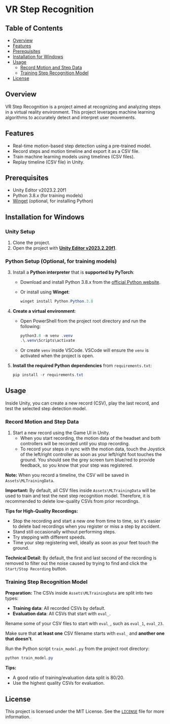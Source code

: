 # VR Step Recognition

## Table of Contents

- [Overview](#overview)
- [Features](#features)
- [Prerequisites](#prerequisites)
- [Installation for Windows](#installation-for-windows)
- [Usage](#usage)
  - [Record Motion and Step Data](#record-motion-and-step-data)
  - [Training Step Recognition Model](#training-step-recognition-model)
- [License](#license)

## Overview

VR Step Recognition is a project aimed at recognizing and analyzing steps in a virtual reality environment. This project leverages machine learning algorithms to accurately detect and interpret user movements.

## Features

- Real-time motion-based step detection using a pre-trained model.
- Record steps and motion timeline and export it as a CSV file.
- Train machine learning models using timelines (CSV files).
- Replay timeline (CSV file) in Unity.

## Prerequisites

- Unity Editor v2023.2.20f1
- Python 3.8.x (for training models)
- [Winget](https://github.com/microsoft/winget-cli) (optional, for installing Python)

## Installation for Windows

### Unity Setup

1. Clone the project.
2. Open the project with [**Unity Editor v2023.2.20f1**](https://unity.com/releases/editor/whats-new/2023.2.20#installs).

### Python Setup (Optional, for training models)

3. Install a **Python interpreter** that is **supported by PyTorch**:

   - Download and install Python 3.8.x from the [official Python website](https://www.python.org/downloads/release/python-3819/).
   - Or install using **Winget**:

     ```powershell
     winget install Python.Python.3.8
     ```

4. **Create a virtual environment**:
   - Open PowerShell from the project root directory and run the following:

     ```powershell
     python3.8 -m venv .venv
     .\.venv\Scripts\activate 
     ```

   - Or create `venv` inside VSCode. VSCode will ensure the `venv` is activated when the project is open.

5. **Install the required Python dependencies** from `requirements.txt`:

   ```powershell
   pip install -r requirements.txt
   ```

## Usage

Inside Unity, you can create a new record (CSV), play the last record, and test the selected step detection model.

### Record Motion and Step Data

1. Start a new record using the Game UI in Unity.
   - When you start recording, the motion data of the headset and both controllers will be recorded until you stop recording.
   - To record your steps in sync with the motion data, touch the Joystick of the left/right controller as soon as your left/right foot touches the ground. You should see the grey screen turn blue/red to provide feedback, so you know that your step was registered.

**Note:** When you record a timeline, the CSV will be saved in `Assets\MLTrainingData`.

**Important:** By default, all CSV files inside `Assets\MLTrainingData` will be used to train and test the next step recognition model. Therefore, it is recommended to delete low-quality CSVs from prior recordings.

**Tips for High-Quality Recordings:**

- Stop the recording and start a new one from time to time, so it's easier to delete bad recordings when you register or miss a step by accident.
- Stand still occasionally without performing steps.
- Try stepping with different speeds.
- Time your step registering well, ideally as soon as your feet touch the ground.

**Technical Detail:** By default, the first and last second of the recording is removed to filter out the noise caused by trying to find and click the `Start/Stop Recording` button.

### Training Step Recognition Model

**Preparation:** The CSVs inside `Assets\MLTrainingData` are split into two types:

- **Training data**: All recorded CSVs by default.
- **Evaluation data**: All CSVs that start with `eval_`.

Rename some of your CSV files to start with `eval_`, such as `eval_1`, `eval_23`.

Make sure that **at least one** CSV filename starts with `eval_` and **another one that doesn't**.

Run the Python script `train_model.py` from the project root directory:

```powershell
python train_model.py
```

**Tips:**

- A good ratio of training/evaluation data split is 80/20.
- Use the highest quality CSVs for evaluation.

## License

This project is licensed under the MIT License. See the [`LICENSE`](LICENSE) file for more information.
